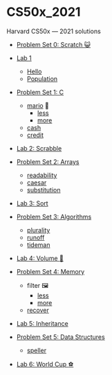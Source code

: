 # CS50x_2021
Harvard CS50x — 2021 solutions

- [Problem Set 0: Scratch :smiley_cat:](https://scratch.mit.edu/projects/517484100)

- [Lab 1](/lab1)
  - [Hello](/lab1/hello)
  - [Population](/lab1/population)
  
- [Problem Set 1: C](/pset1)
  - [mario](/pset1/mario) :mushroom:
    - [less](/pset1/mario/less)
    - [more](/pset1/mario/more)
  - [cash](/pset1/cash)
  - [credit](/pset1/credit)

- [Lab 2: Scrabble](/lab2)

- [Problem Set 2: Arrays](/pset2)
  - [readability](/pset2/readability)
  - [caesar](/pset2/caesar)
  - [substitution](/pset2/substitution)

- [Lab 3: Sort](/lab3)

- [Problem Set 3: Algorithms](/pset3)
  - [plurality](pset3/plurality)
  - [runoff](pset3/runoff)
  - [tideman](pset3/tideman)

- [Lab 4: Volume :musical_note:](/lab4)

- [Problem Set 4: Memory](/pset4)
  - filter :framed_picture:
    - [less](/pset4/filter/less)
    - [more](/pset4/filter/more)
  - [recover](/pset4/recover)

- [Lab 5: Inheritance](/lab5)

- [Problem Set 5: Data Structures](/pset5)
  - [speller](/pset5/speller)

- [Lab 6: World Cup :soccer:](/lab6)